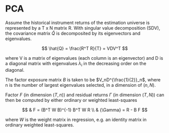 # PCA

Assume the historical instrument returns of the estimation universe is
represented by a T x N matrix R. With singular value decomposition (SDV),
the covariance matrix $\hat{Q}$ is decomposited by its eigenvectors and
eigenvalues.

$$
\hat{Q} = \frac{R^T R}{T} = VDV^T
$$

where V is a matrix of eigenvalues (each column is an eigenvector) and
D is a diagonal matrix with eigenvalues $\lambda_i$ in the decreasing
order on the diagonal.

The factor exposure matrix $B$ is taken to be $V_nD^{\frac{1}{2}}_n$, where
n is the number of largest eigenvalues selected, in a dimension of
$(n, N)$.

Factor $F$ (in dimension $(T, n)$) and residual returns ${\Gamma}$ (in
dimension $(T, N)$) can then be computed by either ordinary or
weighted least-squares

$$
& F = (B^T W B)^{-1} B^T W R \\
& {\Gamma} = R - B F
$$

where $W$ is the weight matrix in regression, e.g. an identity matrix in ordinary
weighted least-squares.

